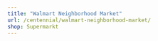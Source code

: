 ```yaml
---
title: "Walmart Neighborhood Market"
url: /centennial/walmart-neighborhood-market/
shop: Supermarkt
---
```

